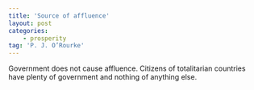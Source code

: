 ```yaml
---
title: 'Source of affluence'
layout: post
categories:
    - prosperity
tag: 'P. J. O’Rourke'
---
```


Government does not cause affluence. Citizens of totalitarian countries have plenty of government and nothing of anything else.